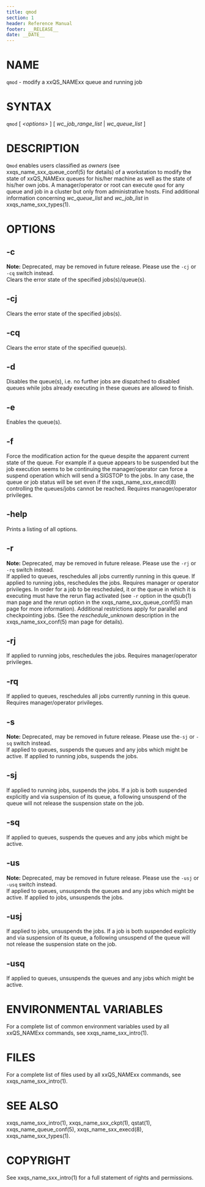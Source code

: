 ```yaml
---
title: qmod
section: 1
header: Reference Manual
footer: __RELEASE__
date: __DATE__
---
```


# NAME

`qmod` - modify a xxQS_NAMExx queue and running job

# SYNTAX

`qmod` \[ *\<options\>* \] \[ *wc_job_range_list* \| *wc_queue_list*
\]

# DESCRIPTION

`Qmod` enables users classified as *owners* (see xxqs_name_sxx_queue_conf(5) for details) of a workstation to modify 
the state of xxQS_NAMExx queues for his/her machine as well as the state of his/her own jobs. A manager/operator or 
root can execute `qmod` for any queue and job in a cluster but only from administrative hosts. Find additional 
information concerning *wc_queue_list* and *wc_job_list* in xxqs_name_sxx_types(1).

# OPTIONS

## -c  
**Note:** Deprecated, may be removed in future release. Please use the `-cj` or `-cq` switch instead.  
Clears the error state of the specified jobs(s)/queue(s).

## -cj  
Clears the error state of the specified jobs(s).

## -cq  
Clears the error state of the specified queue(s).

## -d  
Disables the queue(s), i.e. no further jobs are dispatched to disabled queues while jobs already executing in 
these queues are allowed to finish.

## -e  
Enables the queue(s).

## -f  
Force the modification action for the queue despite the apparent current state of the queue. For example if a 
queue appears to be suspended but the job execution seems to be continuing the manager/operator can force a suspend 
operation which will send a SIGSTOP to the jobs. In any case, the queue or job status will be set even if the
xxqs_name_sxx_execd(8) controlling the queues/jobs cannot be reached. Requires manager/operator privileges.

## -help  
Prints a listing of all options.

## -r  
**Note:** Deprecated, may be removed in future release. Please use the `-rj` or `-rq` switch instead.  
If applied to queues, reschedules all jobs currently running in this queue. If applied to running jobs, 
reschedules the jobs. Requires manager or operator privileges. In order for a job to be rescheduled, it or the
queue in which it is executing must have the rerun flag activated (see `-r` option in the qsub(1) man page and 
the *rerun* option in the xxqs_name_sxx_queue_conf(5) man page for more information). Additional restrictions
apply for parallel and checkpointing jobs. (See the *reschedule_unknown* description in the xxqs_name_sxx_conf(5) 
man page for details).

## -rj  
If applied to running jobs, reschedules the jobs. Requires manager/operator privileges.

## -rq  
If applied to queues, reschedules all jobs currently running in this queue. Requires manager/operator privileges.

## -s  
**Note:** Deprecated, may be removed in future release. Please use the`-sj` or `-sq` switch instead.  
If applied to queues, suspends the queues and any jobs which might be active. If applied to running jobs, 
suspends the jobs.

## -sj  
If applied to running jobs, suspends the jobs. If a job is both suspended explicitly and via suspension of its 
queue, a following unsuspend of the queue will not release the suspension state on the job.

## -sq  
If applied to queues, suspends the queues and any jobs which might be active.

## -us  
**Note:** Deprecated, may be removed in future release. Please use the `-usj` or `-usq` switch instead.  
If applied to queues, unsuspends the queues and any jobs which might be active. If applied to jobs, unsuspends the jobs.

## -usj  
If applied to jobs, unsuspends the jobs. If a job is both suspended explicitly and via suspension of its queue, a 
following unsuspend of the queue will not release the suspension state on the job.

## -usq  
If applied to queues, unsuspends the queues and any jobs which might be active.

# ENVIRONMENTAL VARIABLES

For a complete list of common environment variables used by all xxQS_NAMExx commands, see xxqs_name_sxx_intro(1).

# FILES

For a complete list of files used by all xxQS_NAMExx commands, see xxqs_name_sxx_intro(1).

# SEE ALSO

xxqs_name_sxx_intro(1), xxqs_name_sxx_ckpt(1), qstat(1),
xxqs_name_queue_conf(5), xxqs_name_sxx_execd(8), xxqs_name_sxx_types(1).

# COPYRIGHT

See xxqs_name_sxx_intro(1) for a full statement of rights and permissions.
